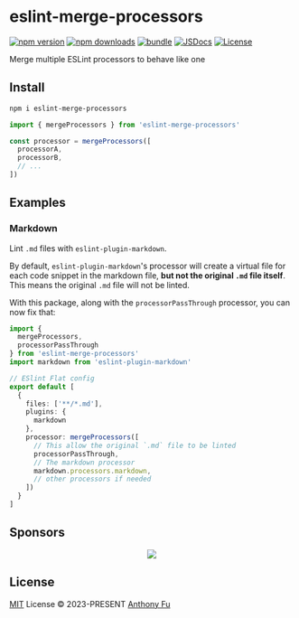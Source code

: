# eslint-merge-processors

[![npm version][npm-version-src]][npm-version-href]
[![npm downloads][npm-downloads-src]][npm-downloads-href]
[![bundle][bundle-src]][bundle-href]
[![JSDocs][jsdocs-src]][jsdocs-href]
[![License][license-src]][license-href]

Merge multiple ESLint processors to behave like one

## Install

```bash
npm i eslint-merge-processors
```

```js
import { mergeProcessors } from 'eslint-merge-processors'

const processor = mergeProcessors([
  processorA,
  processorB,
  // ...
])
```

## Examples

### Markdown

Lint `.md` files with `eslint-plugin-markdown`.

By default, `eslint-plugin-markdown`'s processor will create a virtual file for each code snippet in the markdown file, **but not the original `.md` file itself**. This means the original `.md` file will not be linted.

With this package, along with the `processorPassThrough` processor, you can now fix that:

```ts
import {
  mergeProcessors,
  processorPassThrough
} from 'eslint-merge-processors'
import markdown from 'eslint-plugin-markdown'

// ESlint Flat config
export default [
  {
    files: ['**/*.md'],
    plugins: {
      markdown
    },
    processor: mergeProcessors([
      // This allow the original `.md` file to be linted
      processorPassThrough,
      // The markdown processor
      markdown.processors.markdown,
      // other processors if needed
    ])
  }
]
```

## Sponsors

<p align="center">
  <a href="https://cdn.jsdelivr.net/gh/antfu/static/sponsors.svg">
    <img src='https://cdn.jsdelivr.net/gh/antfu/static/sponsors.svg'/>
  </a>
</p>

## License

[MIT](./LICENSE) License © 2023-PRESENT [Anthony Fu](https://github.com/antfu)


<!-- Badges -->

[npm-version-src]: https://img.shields.io/npm/v/eslint-merge-processors?style=flat&colorA=080f12&colorB=1fa669
[npm-version-href]: https://npmjs.com/package/eslint-merge-processors
[npm-downloads-src]: https://img.shields.io/npm/dm/eslint-merge-processors?style=flat&colorA=080f12&colorB=1fa669
[npm-downloads-href]: https://npmjs.com/package/eslint-merge-processors
[bundle-src]: https://img.shields.io/bundlephobia/minzip/eslint-merge-processors?style=flat&colorA=080f12&colorB=1fa669&label=minzip
[bundle-href]: https://bundlephobia.com/result?p=eslint-merge-processors
[license-src]: https://img.shields.io/github/license/antfu/eslint-merge-processors.svg?style=flat&colorA=080f12&colorB=1fa669
[license-href]: https://github.com/antfu/eslint-merge-processors/blob/main/LICENSE
[jsdocs-src]: https://img.shields.io/badge/jsdocs-reference-080f12?style=flat&colorA=080f12&colorB=1fa669
[jsdocs-href]: https://www.jsdocs.io/package/eslint-merge-processors
